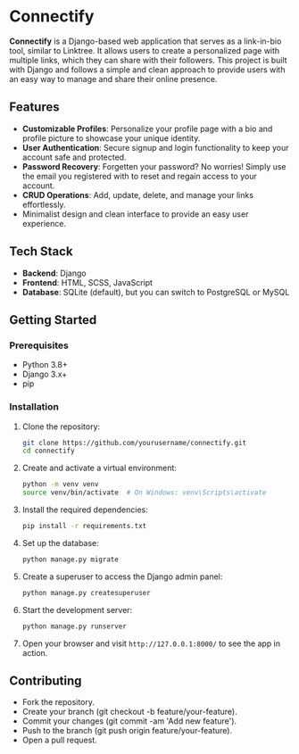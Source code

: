 # Connectify

**Connectify** is a Django-based web application that serves as a link-in-bio tool, similar to Linktree. It allows users to create a personalized page with multiple links, which they can share with their followers. This project is built with Django and follows a simple and clean approach to provide users with an easy way to manage and share their online presence.

## Features

- **Customizable Profiles**: Personalize your profile page with a bio and profile picture to showcase your unique identity.
- **User Authentication**: Secure signup and login functionality to keep your account safe and protected.
- **Password Recovery**: Forgetten your password? No worries! Simply use the email you registered with to reset and regain access to your account.
- **CRUD Operations**: Add, update, delete, and manage your links effortlessly.
- Minimalist design and clean interface to provide an easy user experience.

## Tech Stack

- **Backend**: Django
- **Frontend**: HTML, SCSS, JavaScript
- **Database**: SQLite (default), but you can switch to PostgreSQL or MySQL
  
## Getting Started

### Prerequisites

- Python 3.8+
- Django 3.x+
- pip

### Installation

1. Clone the repository:
    ```bash
    git clone https://github.com/yourusername/connectify.git
    cd connectify
    ```

2. Create and activate a virtual environment:
    ```bash
    python -m venv venv
    source venv/bin/activate  # On Windows: venv\Scripts\activate
    ```

3. Install the required dependencies:
    ```bash
    pip install -r requirements.txt
    ```

4. Set up the database:
    ```bash
    python manage.py migrate
    ```

5. Create a superuser to access the Django admin panel:
    ```bash
    python manage.py createsuperuser
    ```

6. Start the development server:
    ```bash
    python manage.py runserver
    ```

7. Open your browser and visit `http://127.0.0.1:8000/` to see the app in action.


## Contributing
- Fork the repository.
- Create your branch (git checkout -b feature/your-feature).
- Commit your changes (git commit -am 'Add new feature').
- Push to the branch (git push origin feature/your-feature).
- Open a pull request.
